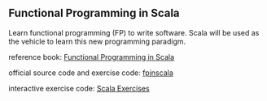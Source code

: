 ## Functional Programming in Scala

Learn functional programming (FP) to write software.  Scala will be used as the vehicle to learn this new programming paradigm.

reference book: [Functional Programming in Scala](https://www.manning.com/books/functional-programming-in-scala)

official source code and exercise code: [fpinscala](https://github.com/fpinscala/fpinscala)

interactive exercise code: [Scala Exercises](https://www.scala-exercises.org/fp_in_scala/getting_started_with_functional_programming)
